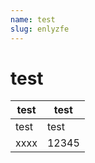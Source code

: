 ```yaml
---
name: test
slug: enlyzfe
---
```


# test

| test | test |
| - | - |
| test | test |
| xxxx | 12345 |
